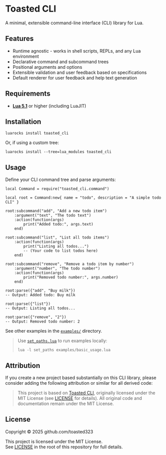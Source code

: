 # Toasted CLI

A minimal, extensible command-line interface (CLI) library for Lua.

## Features

- Runtime agnostic - works in shell scripts, REPLs, and any Lua environment
- Declarative command and subcommand trees
- Positional arguments and options
- Extensible validation and user feedback based on specifications
- Default renderer for user feedback and help text generation

## Requirements

- **[Lua 5.1](https://www.lua.org/versions.html#5.1)** or higher (including LuaJIT)

## Installation

```
luarocks install toasted_cli
```

Or, if using a custom tree:

```
luarocks install --tree=lua_modules toasted_cli
```

## Usage

Define your CLI command tree and parse arguments:

```
local Command = require("toasted_cli.command")

local root = Command:new{ name = "todo", description = "A simple todo CLI" }

root:subcommand("add", "Add a new todo item")
    :argument("text", "The todo text")
    :action(function(args)
        print("Added todo:", args.text)
    end)
    
root:subcommand("list", "List all todo items")
    :action(function(args)
        print("Listing all todos...")
        -- (Your code to list todos here)
    end)

root:subcommand("remove", "Remove a todo item by number")
    :argument("number", "The todo number")
    :action(function(args)
        print("Removed todo number:", args.number)
    end)

root:parse({"add", "Buy milk"})
-- Output: Added todo: Buy milk

root:parse({"list"})
-- Output: Listing all todos...

root:parse({"remove", "2"})
-- Output: Removed todo number: 2
```

See other examples in the [`examples/`](examples/) directory.

> Use [`set_paths.lua`](set_paths.lua) to run examples locally:
>
> ```
> lua -l set_paths examples/basic_usage.lua
> ```

## Attribution

If you create a new project based substantially on this CLI library, please
consider adding the following attribution or similar for all derived code:

> This project is based on [Toasted CLI](https://github.com/toasted-mudlet/cli), originally
> licensed under the MIT License (see [LICENSE](LICENSE) for details). All
> original code and documentation remain under the MIT License.

## License

Copyright © 2025 github.com/toasted323

This project is licensed under the MIT License.  
See [LICENSE](LICENSE) in the root of this repository for full details.
```

